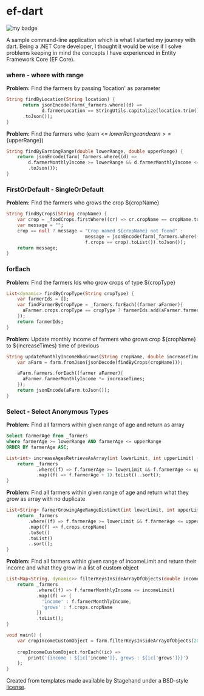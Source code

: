 # ef-dart
![my badge](https://action-badges.now.sh/shunjid/ef-dart)

A sample command-line application which is what I started my journey with dart. Being a .NET Core developer,
I thought it would be wise if I solve problems keeping in mind the concepts I have experienced in Entity Framework Core (EF Core).


### where - where with range
**Problem:** Find the farmers by passing 'location' as parameter
```dart
String findByLocation(String location) {
      return jsonEncode(farm(_farmers.where((d) =>
             d.farmerLocation == StringUtils.capitalize(location.trim())).toList())
      .toJson());
}
``` 

**Problem:** Find the farmers who (earn <= ${lowerRange} and earn >=${upperRange})
```dart
String findByEarningRange(double lowerRange, double upperRange) {
    return jsonEncode(farm(_farmers.where((d) =>
        d.farmerMonthlyIncome >= lowerRange && d.farmerMonthlyIncome <= upperRange).toList())
        .toJson());
}
``` 


### FirstOrDefault - SingleOrDefault
**Problem:** Find the farmers who grows the crop ${cropName}
```dart
String findByCrops(String cropName) {
    var crop = _foodCrops.firstWhere((cr) => cr.cropName == cropName.toLowerCase().trim(), orElse: null);
    var message = "";
    crop == null ? message = "Crop named ${cropName} not found" :
                             message = jsonEncode(farm(_farmers.where((f) =>
                             f.crops == crop).toList()).toJson());
    return message;
}
``` 

### forEach
**Problem:** Find the farmers Ids who grow crops of type ${cropType}
```dart
List<dynamic> findByCropType(String cropType) {
    var farmerIds = [];
    var findFarmerByCropType = _farmers.forEach((farmer aFarmer){
      aFarmer.crops.cropType == cropType ? farmerIds.add(aFarmer.farmerId) : null;
    });
    return farmerIds;
}
``` 

**Problem:** Update monthly income of farmers who grows crop ${cropName} to ${increaseTimes} time of previous
```dart
String updateMonthlyIncomeWhoGrows(String cropName, double increaseTimes) {
    var aFarm = farm.fromJson(jsonDecode(findByCrops(cropName)));

    aFarm.farmers.forEach((farmer aFarmer){
      aFarmer.farmerMonthlyIncome *= increaseTimes;
    });
    return jsonEncode(aFarm.toJson());
}
``` 

### Select - Select Anonymous Types
**Problem:** Find all farmers within given range of age and return as array 
```sql
Select farmerAge from _farmers
where farmerAge >= lowerRange AND farmerAge <= upperRange 
ORDER BY farmerAge ASC;
``` 
```dart
List<int> increaseAgesRetrieveAsArray(int lowerLimit, int upperLimit) {
    return _farmers
           .where((f) => f.farmerAge >= lowerLimit && f.farmerAge <= upperLimit)
           .map((f) => f.farmerAge + 1).toList()..sort();
}
``` 

**Problem:** Find all farmers within given range of age and return what they grow as array with no duplicate
```dart
List<String> farmerGrowingAgeRangeDistinct(int lowerLimit, int upperLimit) {
    return _farmers
        .where((f) => f.farmerAge >= lowerLimit && f.farmerAge <= upperLimit)
        .map((f) => f.crops.cropName)
        .toSet()
        .toList()
        ..sort();
}
``` 

**Problem:** Find all farmers within given range of incomeLimit and return their income and what they grow in a list of custom object
```dart
List<Map<String, dynamic>> filterKeysInsideArrayOfObjects(double incomeLimit) {
    return _farmers
           .where((f) => f.farmerMonthlyIncome <= incomeLimit)
           .map((f) => {
             'income' : f.farmerMonthlyIncome,
             'grows' : f.crops.cropName
           })
           .toList();
}

void main() {
    var cropIncomeCustomObject = farm.filterKeysInsideArrayOfObjects(20000);
    
    cropIncomeCustomObject.forEach((ic) =>
        print('{income : ${ic['income']}, grows : ${ic['grows']}}')
    );
}
```

Created from templates made available by Stagehand under a BSD-style
[license](https://github.com/dart-lang/stagehand/blob/master/LICENSE).
